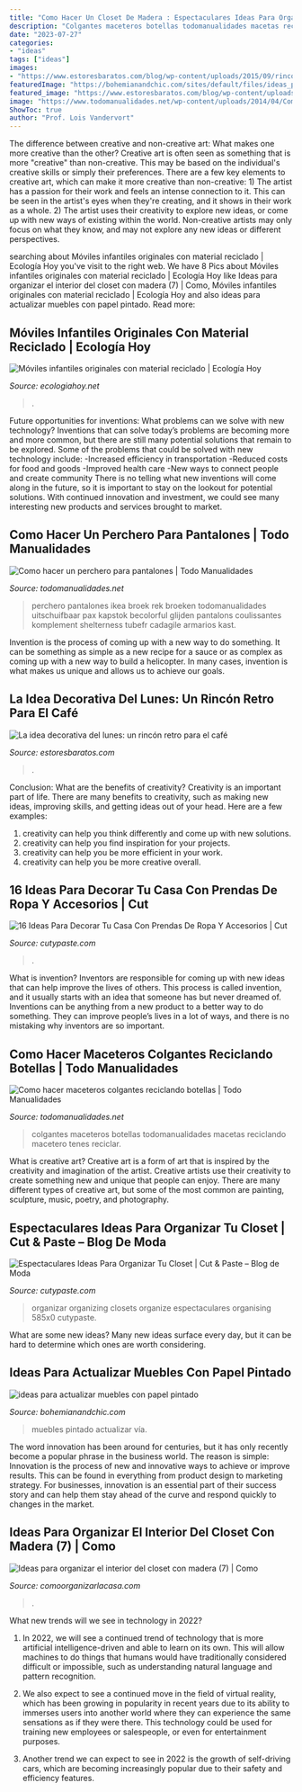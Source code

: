 ```yaml
---
title: "Como Hacer Un Closet De Madera : Espectaculares Ideas Para Organizar Tu Closet"
description: "Colgantes maceteros botellas todomanualidades macetas reciclando macetero tenes reciclar"
date: "2023-07-27"
categories:
- "ideas"
tags: ["ideas"]
images:
- "https://www.estoresbaratos.com/blog/wp-content/uploads/2015/09/rincon-coffe.jpg"
featuredImage: "https://bohemianandchic.com/sites/default/files/ideas_para_actualizar_muebles_con_papel_pintado_17.jpg"
featured_image: "https://www.estoresbaratos.com/blog/wp-content/uploads/2015/09/rincon-coffe.jpg"
image: "https://www.todomanualidades.net/wp-content/uploads/2014/04/Como-hacer-un-perchero-para-pantalones-introd.jpg"
ShowToc: true
author: "Prof. Lois Vandervort"
---
```



The difference between creative and non-creative art: What makes one more creative than the other?
Creative art is often seen as something that is more "creative" than non-creative. This may be based on the individual's creative skills or simply their preferences. There are a few key elements to creative art, which can make it more creative than non-creative: 1) The artist has a passion for their work and feels an intense connection to it. This can be seen in the artist's eyes when they're creating, and it shows in their work as a whole. 2) The artist uses their creativity to explore new ideas, or come up with new ways of existing within the world. Non-creative artists may only focus on what they know, and may not explore any new ideas or different perspectives.

	

		
searching about Móviles infantiles originales con material reciclado | Ecología Hoy you've visit to the right web. We have 8 Pics about Móviles infantiles originales con material reciclado | Ecología Hoy like Ideas para organizar el interior del closet con madera (7) | Como, Móviles infantiles originales con material reciclado | Ecología Hoy and also ideas para actualizar muebles con papel pintado. Read more:
		
    
## Móviles Infantiles Originales Con Material Reciclado | Ecología Hoy

<img loading=lazy src="https://ecologiahoy.net/wp-content/uploads/2017/08/b62f620ddaa30dc322cad000c2a92123.jpg" onerror="this.onerror=null;this.src='https://tse1.mm.bing.net/th?id=OIP.E-OBE61GKxG2ojWc8zwJiQDLEy&amp;pid=15.1';" alt="Móviles infantiles originales con material reciclado | Ecología Hoy">

_Source: ecologiahoy.net_

>. 

	

Future opportunities for inventions: What problems can we solve with new technology?
Inventions that can solve today’s problems are becoming more and more common, but there are still many potential solutions that remain to be explored. Some of the problems that could be solved with new technology include: 
-Increased efficiency in transportation 
-Reduced costs for food and goods 
-Improved health care 
-New ways to connect people and create community 
There is no telling what new inventions will come along in the future, so it is important to stay on the lookout for potential solutions. With continued innovation and investment, we could see many interesting new products and services brought to market.

    
## Como Hacer Un Perchero Para Pantalones | Todo Manualidades

<img loading=lazy src="https://www.todomanualidades.net/wp-content/uploads/2014/04/Como-hacer-un-perchero-para-pantalones-introd.jpg" onerror="this.onerror=null;this.src='https://tse3.mm.bing.net/th?id=OIP.cHkL7e_L2aThmHi0Eqko9wHaFr&amp;pid=15.1';" alt="Como hacer un perchero para pantalones | Todo Manualidades">

_Source: todomanualidades.net_

>perchero pantalones ikea broek rek broeken todomanualidades uitschuifbaar pax kapstok becolorful glijden pantalons coulissantes komplement shelterness tubefr cadagile armarios kast. 

	

Invention is the process of coming up with a new way to do something. It can be something as simple as a new recipe for a sauce or as complex as coming up with a new way to build a helicopter. In many cases, invention is what makes us unique and allows us to achieve our goals.

    
## La Idea Decorativa Del Lunes: Un Rincón Retro Para El Café

<img loading=lazy src="https://www.estoresbaratos.com/blog/wp-content/uploads/2015/09/rincon-coffe.jpg" onerror="this.onerror=null;this.src='https://tse4.mm.bing.net/th?id=OIP.zxRtL1liYxduJQx0jG01wgHaJ4&amp;pid=15.1';" alt="La idea decorativa del lunes: un rincón retro para el café">

_Source: estoresbaratos.com_

>. 

	

Conclusion: What are the benefits of creativity?
Creativity is an important part of life. There are many benefits to creativity, such as making new ideas, improving skills, and getting ideas out of your head. Here are a few examples: 
1. creativity can help you think differently and come up with new solutions.
2. creativity can help you find inspiration for your projects.
3. creativity can help you be more efficient in your work.
4. creativity can help you be more creative overall.

    
## 16 Ideas Para Decorar Tu Casa Con Prendas De Ropa Y Accesorios | Cut

<img loading=lazy src="https://www.cutypaste.com/wp-content/uploads/2016/12/b6.jpg" onerror="this.onerror=null;this.src='https://tse3.mm.bing.net/th?id=OIP.ZM-yY3TQDxHafy2KvAQTPwHaLH&amp;pid=15.1';" alt="16 Ideas Para Decorar Tu Casa Con Prendas De Ropa Y Accesorios | Cut">

_Source: cutypaste.com_

>. 

	

What is invention?
Inventors are responsible for coming up with new ideas that can help improve the lives of others. This process is called invention, and it usually starts with an idea that someone has but never dreamed of. Inventions can be anything from a new product to a better way to do something. They can improve people’s lives in a lot of ways, and there is no mistaking why inventors are so important.

    
## Como Hacer Maceteros Colgantes Reciclando Botellas | Todo Manualidades

<img loading=lazy src="https://www.todomanualidades.net/wp-content/uploads/2015/03/Como-hacer-maceteros-colgantes-introd.jpg" onerror="this.onerror=null;this.src='https://tse1.mm.bing.net/th?id=OIP.8EhiD5-JIfiTeiD3AQM38QHaLH&amp;pid=15.1';" alt="Como hacer maceteros colgantes reciclando botellas | Todo Manualidades">

_Source: todomanualidades.net_

>colgantes maceteros botellas todomanualidades macetas reciclando macetero tenes reciclar. 

	

What is creative art?
Creative art is a form of art that is inspired by the creativity and imagination of the artist. Creative artists use their creativity to create something new and unique that people can enjoy. There are many different types of creative art, but some of the most common are painting, sculpture, music, poetry, and photography.

    
## Espectaculares Ideas Para Organizar Tu Closet | Cut &amp; Paste – Blog De Moda

<img loading=lazy src="http://www.cutypaste.com/wp-content/uploads/2015/01/main.original.585x0-44.jpg" onerror="this.onerror=null;this.src='https://tse4.mm.bing.net/th?id=OIP.iPwLIUNBfIFWnqOgeQ5P2gHaIa&amp;pid=15.1';" alt="Espectaculares Ideas Para Organizar Tu Closet | Cut &amp; Paste – Blog de Moda">

_Source: cutypaste.com_

>organizar organizing closets organize espectaculares organising 585x0 cutypaste. 

	

What are some new ideas?
Many new ideas surface every day, but it can be hard to determine which ones are worth considering.

    
## Ideas Para Actualizar Muebles Con Papel Pintado

<img loading=lazy src="https://bohemianandchic.com/sites/default/files/ideas_para_actualizar_muebles_con_papel_pintado_17.jpg" onerror="this.onerror=null;this.src='https://tse1.mm.bing.net/th?id=OIP.PeOD10j7m-kw8BM6VAtx_gHaJ3&amp;pid=15.1';" alt="ideas para actualizar muebles con papel pintado">

_Source: bohemianandchic.com_

>muebles pintado actualizar vía. 

	

The word innovation has been around for centuries, but it has only recently become a popular phrase in the business world. The reason is simple: Innovation is the process of new and innovative ways to achieve or improve results. This can be found in everything from product design to marketing strategy. For businesses, innovation is an essential part of their success story and can help them stay ahead of the curve and respond quickly to changes in the market.

    
## Ideas Para Organizar El Interior Del Closet Con Madera (7) | Como

<img loading=lazy src="https://comoorganizarlacasa.com/wp-content/uploads/2016/04/Ideas-para-organizar-el-interior-del-closet-con-madera-7-300x400.jpg" onerror="this.onerror=null;this.src='https://tse1.mm.bing.net/th?id=OIP.DD3iD56YjrXuSb5tdQcyFwAAAA&amp;pid=15.1';" alt="Ideas para organizar el interior del closet con madera (7) | Como">

_Source: comoorganizarlacasa.com_

>. 

	

What new trends will we see in technology in 2022?
1. In 2022, we will see a continued trend of technology that is more artificial intelligence-driven and able to learn on its own. This will allow machines to do things that humans would have traditionally considered difficult or impossible, such as understanding natural language and pattern recognition.
2. We also expect to see a continued move in the field of virtual reality, which has been growing in popularity in recent years due to its ability to immerses users into another world where they can experience the same sensations as if they were there. This technology could be used for training new employees or salespeople, or even for entertainment purposes.

3. Another trend we can expect to see in 2022 is the growth of self-driving cars, which are becoming increasingly popular due to their safety and efficiency features.

